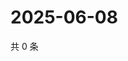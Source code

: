 # 2025-06-08

共 0 条

<!-- BEGIN ZHIHUVIDEO -->
<!-- 最后更新时间 Sun Jun 08 2025 14:15:59 GMT+0800 (China Standard Time) -->

<!-- END ZHIHUVIDEO -->

